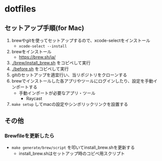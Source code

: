 # dotfiles
## セットアップ手順(for Mac)

1. brewやgitを使ってセットアップするので、xcode-selectをインストール
    - `xcode-select --install`
1. brewをインストール  
    - https://brew.sh/ja/
1. [./brew/install_brew.sh](./brew/install_brew.sh) をコピペして実行
1. [./before.sh](./before.sh) をコピペして実行
1. gitのセットアップを適宜行い、当リポジトリをクローンする
1. brewでインストールした各アプリやツールにログインしたり、設定を手動インポートする
    - 手動インポートが必要なアプリ・ツール
        - Raycast
1. `make setup` してmacの設定やシンボリックリンクを設置する

## その他
### Brewfileを更新したら
- `make generate/brew/script` を叩いてinstall_brew.shを更新する
    - install_brew.shはセットアップ時のコピペ用スクリプト
